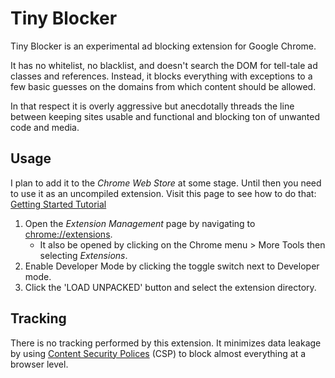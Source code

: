 # Tiny Blocker

Tiny Blocker is an experimental ad blocking extension for Google Chrome. 

It has no whitelist, no blacklist, and doesn't search the DOM for tell-tale ad classes and references. Instead, it blocks everything with exceptions to a few basic guesses on the domains from which content should be allowed.

In that respect it is overly aggressive but anecdotally threads the line between keeping sites usable and functional and blocking ton of unwanted code and media.

## Usage

I plan to add it to the *Chrome Web Store* at some stage. Until then you need to use it as an uncompiled extension. Visit this page to see how to do that: [Getting Started Tutorial](https://developer.chrome.com/extensions/getstarted#manifest)

1. Open the *Extension Management* page by navigating to [chrome://extensions](chrome://extensions).
   - It also be opened by clicking on the Chrome menu > More Tools then selecting *Extensions*.
2. Enable Developer Mode by clicking the toggle switch next to Developer mode.
3. Click the 'LOAD UNPACKED' button and select the extension directory.

## Tracking

There is no tracking performed by this extension. It minimizes data leakage by using [Content Security Polices](https://developer.mozilla.org/en-US/docs/Web/HTTP/CSP) (CSP) to block almost everything at a browser level.
